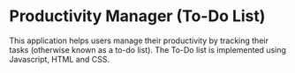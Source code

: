 # Productivity Manager (To-Do List) 
This application helps users manage their productivity by tracking their tasks (otherwise known as a to-do list). The To-Do list is implemented using Javascript, HTML and CSS. 
